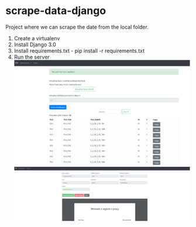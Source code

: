 # scrape-data-django
Project where we can scrape the date from the local folder. 
1. Create a virtualenv
2. Install Django 3.0
3. Install requirements.txt - pip install -r requirements.txt
4. Run the server
![alt text](https://raw.githubusercontent.com/marcmas/scrape-data-django/master/scrape.png)
![alt text](https://raw.githubusercontent.com/marcmas/scrape-data-django/master/statements.png)
